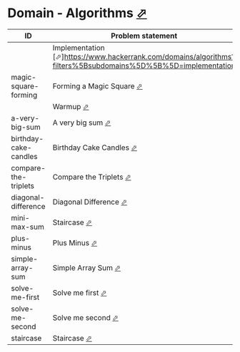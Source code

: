 # Domain - Algorithms [⬀](https://www.hackerrank.com/domains/algorithms/warmup)

| ID                    | Problem statement                                                                                            | Solution                                                 |
|-----------------------|--------------------------------------------------------------------------------------------------------------|----------------------------------------------------------|
|                       | Implementation [⬀]https://www.hackerrank.com/domains/algorithms?filters%5Bsubdomains%5D%5B%5D=implementation | [implementation](implementation/)                        |
| magic-square-forming  | Forming a Magic Square [⬀](https://www.hackerrank.com/challenges/magic-square-forming)                       | [main.cpp](implementation/magic-square-forming/main.cpp) |
|                       | Warmup [⬀](https://www.hackerrank.com/domains/algorithms?filters%5Bsubdomains%5D%5B%5D=warmup)               | [warmup](warmup/)                                        |
| a-very-big-sum        | A very big sum [⬀](https://www.hackerrank.com/challenges/a-very-big-sum)                                     | [main.py](warmup/a-very-big-sum/main.py)                 |
| birthday-cake-candles | Birthday Cake Candles [⬀](https://www.hackerrank.com/challenges/birthday-cake-candles)                       | [main.ts](warmup/birthday-cake-candles/main.ts)          |
| compare-the-triplets  | Compare the Triplets [⬀](https://www.hackerrank.com/challenges/compare-the-triplets)                         | [main.ts](warmup/compare-the-triplets/main.ts)           |
| diagonal-difference   | Diagonal Difference [⬀](https://www.hackerrank.com/challenges/diagonal-difference)                           | [main.ts](warmup/diagonal-difference/main.ts)            |
| mini-max-sum          | Staircase [⬀](https://www.hackerrank.com/challenges/staircase)                                               | [main.ts](warmup/mini-max-sum/main.ts)                   |
| plus-minus            | Plus Minus [⬀](https://www.hackerrank.com/challenges/plus-minus)                                             | [main.cpp](warmup/plus-minus/main.cpp)                   |
| simple-array-sum      | Simple Array Sum [⬀](https://www.hackerrank.com/challenges/simple-array-sum)                                 | [main.ts](warmup/simple-array-sum/main.ts)               |
| solve-me-first        | Solve me first [⬀](https://www.hackerrank.com/challenges/solve-me-first)                                     | [main.cpp](warmup/solve-me-first/main.cpp)               |
| solve-me-second       | Solve me second [⬀](https://www.hackerrank.com/challenges/solve-me-second)                                   | [main.sh](warmup/solve-me-second/main.sh)                |
| staircase             | Staircase [⬀](https://www.hackerrank.com/challenges/staircase)                                               | [main.ts](warmup/staircase/main.ts)                      |

